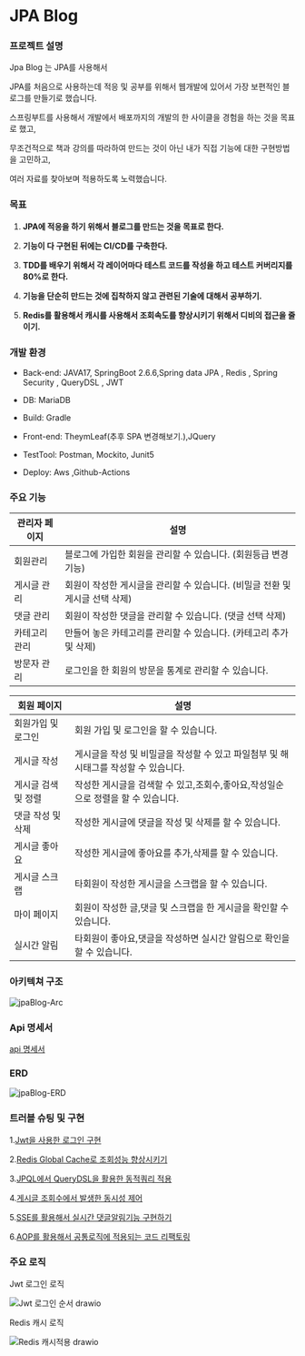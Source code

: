 # JPA Blog

### 프로젝트 설명

Jpa Blog 는 JPA를 사용해서 

JPA를 처음으로 사용하는데 적응 및 공부를 위해서 웹개발에 있어서 가장 보편적인 블로그를 만들기로 했습니다. 

스프링부트를 사용해서 개발에서 배포까지의 개발의 한 사이클을 경험을 하는 것을 목표로 했고, 

무조건적으로 책과 강의를 따라하여 만드는 것이 아닌 내가 직접 기능에 대한 구현방법을 고민하고, 

여러 자료를 찾아보며 적용하도록 노력했습니다.

### 목표
 
  1. **JPA에 적응을 하기 위해서 블로그를 만드는 것을 목표로 한다.** 


  2. **기능이 다 구현된 뒤에는 CI/CD를 구축한다.**


  3. **TDD를 배우기 위해서 각 레이어마다 테스트 코드를 작성을 하고 테스트 커버리지를 80%로 한다.**


  4. **기능을 단순히 만드는 것에 집착하지 않고 관련된 기술에 대해서 공부하기.**


  5. **Redis를 활용해서 캐시를 사용해서 조회속도를 향상시키기 위해서 디비의 접근을 줄이기.**

### 개발 환경

- Back-end: JAVA17, SpringBoot 2.6.6,Spring data JPA , Redis , Spring Security , QueryDSL , JWT


- DB: MariaDB


- Build: Gradle


- Front-end: TheymLeaf(추후 SPA 변경해보기.),JQuery 


- TestTool: Postman, Mockito, Junit5


- Deploy: Aws ,Github-Actions

### 주요 기능

| 관리자 페이지 | 설명                                            |
|---------|-----------------------------------------------|
| 회원관리    | 블로그에 가입한 회원을  관리할 수 있습니다. (회원등급 변경기능)         |
| 게시글 관리  | 회원이 작성한 게시글을 관리할 수 있습니다. (비밀글 전환 및 게시글 선택 삭제) |
| 댓글 관리   | 회원이 작성한 댓글을 관리할 수 있습니다. (댓글 선택 삭제)            |
| 카테고리 관리 | 만들어 놓은 카테고리를 관리할 수 있습니다. (카테고리 추가 및 삭제)       |
| 방문자 관리  | 로그인을 한 회원의 방문을 통계로 관리할 수 있습니다.                |

| 회원 페이지      | 설명                                               |
|-------------|--------------------------------------------------|
| 회원가입 및 로그인  | 회원 가입 및 로그인을 할 수 있습니다.                           |
| 게시글 작성      | 게시글을 작성 및 비밀글을 작성할 수 있고 파일첨부 및 해시태그를 작성할 수 있습니다. |
| 게시글 검색 및 정렬 | 작성한 게시글을 검색할 수 있고,조회수,좋아요,작성일순으로 정렬을 할 수 있습니다.   |
| 댓글 작성 및 삭제  | 작성한 게시글에 댓글을 작성 및 삭제를 할 수 있습니다.                  |
| 게시글 좋아요     | 작성한 게시글에 좋아요를 추가,삭제를 할 수 있습니다.                   |
| 게시글 스크랩     | 타회원이 작성한 게시글을 스크랩을 할 수 있습니다.                     |
| 마이 페이지      | 회원이 작성한 글,댓글 및 스크랩을 한 게시글을 확인할 수 있습니다.           |
| 실시간 알림      | 타회원이 좋아요,댓글을 작성하면 실시간 알림으로 확인을 할 수 있습니다.         |

### 아키텍쳐 구조

![jpaBlog-Arc](https://github.com/well0924/jpapractice/assets/89343159/a5d6ebe6-3644-4417-ada8-8eac46058204)

### Api 명세서

[api 명세서](https://documenter.getpostman.com/view/18344373/2s93JqRQ1U)

### ERD

![jpaBlog-ERD](https://github.com/well0924/jpapractice/assets/89343159/9bb94c5a-b603-41a7-9d8f-58f979655188)


### 트러블 슈팅 및 구현 

1.[Jwt을 사용한 로그인 구현](https://codingweb.tistory.com/185)

2.[Redis Global Cache로 조회성능 향상시키기](https://codingweb.tistory.com/186)

3.[JPQL에서 QueryDSL을 활용한 동적쿼리 적용](https://codingweb.tistory.com/187)

4.[게시글 조회수에서 발생한 동시성 제어](https://codingweb.tistory.com/188)

5.[SSE를 활용해서 실시간 댓글알림기능 구현하기](https://codingweb.tistory.com/190)

6.[AOP를 활용해서 공통로직에 적용되는 코드 리팩토링](https://codingweb.tistory.com/189)

### 주요 로직

Jwt 로그인 로직

![Jwt 로그인 순서 drawio](https://github.com/well0924/jpapractice/assets/89343159/4ed2d159-0afd-48ea-a77b-6f578b810e4d)


Redis 캐시 로직

![Redis 캐시적용 drawio](https://github.com/well0924/jpapractice/assets/89343159/00bbb763-0385-42dc-bb6d-cf24d5ec10a4)
